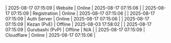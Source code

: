 | 2025-08-17 07:15:09 | Website | Online | 2025-08-17 07:15:06 |
| 2025-08-17 07:15:09 | Registration | Online | 2025-08-17 07:15:06 |
| 2025-08-17 07:15:09 | Auth Server | Online | 2025-08-17 07:15:06 |
| 2025-08-17 07:15:09 | Kezan (PvE) | Offline | 2025-08-03 17:58:02 |
| 2025-08-17 07:15:09 | Gurubashi (PvP) | Offline | N/A |
| 2025-08-17 07:15:09 | Cloudflare | Online | 2025-08-17 07:15:06 |
